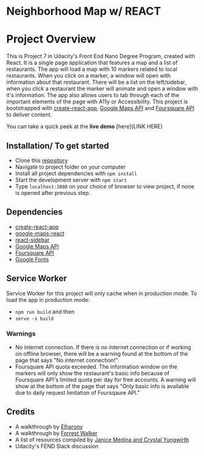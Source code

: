 # Neighborhood Map w/ REACT

# Project Overview

This is Project 7 in Udacity's Front End Nano Degree Program, created with React.  It is a single page application that features a map and a list of restaurants.  The app will load a map with 10 markers related to local restaurants.  When you click on a marker, a window will open with information about that restaurant.  There will be a list on the left/sidebar, when you click a restaurant the marker will animate and open a window with it's information.  The app also allows users to tab through each of the important elements of the page with A11y or Accessibility.  This project is bootstrapped with [create-react-app](https://github.com/facebookincubator/create-react-app), [Google Maps API](https://cloud.google.com/maps-platform/) and [Foursquare API](https://developer.foursquare.com/) to deliver content.

You can take a quick peek at the **live demo** [here](LINK HERE)

## Installation/ To get started

* Clone this [repository](https://github.com/0therese0/p7-neighborhood-map.git)
* Navigate to project folder on your computer
* Install all project dependencies with `npm install`
* Start the development server with `npm start`
* Type `localhost:3000` on your choice of browser to view project, if none is opened after previous step.

## Dependencies

* [create-react-app](https://github.com/facebookincubator/create-react-app)
* [google-maps-react](https://github.com/fullstackreact/google-maps-react)
* [react-sidebar](https://github.com/balloob/react-sidebar)
* [Google Maps API](https://cloud.google.com/maps-platform/)
* [Foursquare API](https://developer.foursquare.com/)
* [Google Fonts](https://fonts.google.com)

## Service Worker

Service Worker for this project will only cache when in production mode. To load the app in production mode:
* `npm run build` and then
* `serve -s build`

### Warnings

* No internet connection.  If there is no internet connection or if working on offline browser, there will be a warning found at the bottom of the page that says "No internet connection!".
* Foursquare API quota exceeded. The information window on the markers will only show the restaurant's basic info because of Foursquare API's limited quota per day for free accounts.  A warning will show at the bottom of the page that says "Only basic info is available due to daily request limitation of Foursqaure API."



## Credits
* A walkthrough by [Elharony](https://www.youtube.com/channel/UCcWSbBe_s-T_gZRnqFbtyIA)
* A walkthrough by [Forrest Walker](https://www.youtube.com/watch?v=ktc8Gp9jD1k&list=PL4rQq4MQP1crXuPtruu_eijgOUUXhcUCP)
* A list of resources compiled by [Janice Medina and Crystal Yungwirth](https://docs.google.com/document/d/18xFyFrApiOZAq4iFAqiznmoewp-3VHib_f7j_DPluFs/edit)
* Udacity's FEND Slack discussion